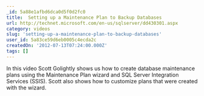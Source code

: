 ```yaml
---
_id: 5a88e1afbd6dca0d5f0d2fc0
title:  Setting up a Maintenance Plan to Backup Databases
url: http://technet.microsoft.com/en-us/sqlserver/dd430301.aspx
category: videos
slug: 'setting-up-a-maintenance-plan-to-backup-databases'
user_id: 5a83ce59d6eb0005c4ecda2c
createdOn: '2012-07-13T07:24:00.000Z'
tags: []
---
```


In this video Scott Golightly shows us how to create database maintenance plans using the Maintenance Plan wizard and SQL Server Integration Services (SSIS). Scott also shows how to customize plans that were created with the wizard.
